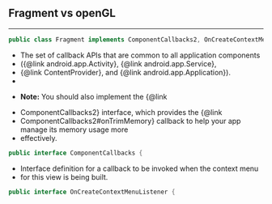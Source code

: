 ## Fragment vs openGL
***
```java
public class Fragment implements ComponentCallbacks2, OnCreateContextMenuListener {
```

 * The set of callback APIs that are common to all application components
 * ({@link android.app.Activity}, {@link android.app.Service},
 * {@link ContentProvider}, and {@link android.app.Application}).
 *
 * <p class="note"><strong>Note:</strong> You should also implement the {@link
 * ComponentCallbacks2} interface, which provides the {@link
 * ComponentCallbacks2#onTrimMemory} callback to help your app manage its memory usage more
 * effectively.</p>

```java
public interface ComponentCallbacks {
```

 * Interface definition for a callback to be invoked when the context menu
 * for this view is being built.

```java
public interface OnCreateContextMenuListener {
```
